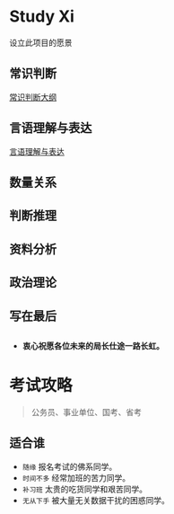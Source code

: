 # Study Xi
设立此项目的愿景

## 常识判断
[常识判断大纲](Study-Xi/常识判断/常识判断.md)
## 言语理解与表达
[言语理解与表达](Study-Xi/言语理解与表达/言语理解与表达.md)
## 数量关系

## 判断推理

## 资料分析

## 政治理论

## 写在最后

##  
* **衷心祝愿各位未来的局长仕途一路长虹。**
# 考试攻略

> 公务员、事业单位、国考、省考

## 适合谁

* `随缘` 报名考试的佛系同学。
* `时间不多` 经常加班的苦力同学。
* `补习班` 太贵的吃货同学和艰苦同学。
* `无从下手` 被大量无关数据干扰的困惑同学。